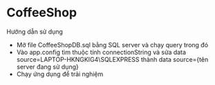 # CoffeeShop
Hướng dẫn sử dụng
- Mở file CoffeeShopDB.sql bằng SQL server và chạy query trong đó
- Vào app.config tìm thuộc tính connectionString và sửa data source=LAPTOP-HKNGKIG4\SQLEXPRESS thành data source={tên server đang sử dụng}
- Chạy ứng dụng để trải nghiệm